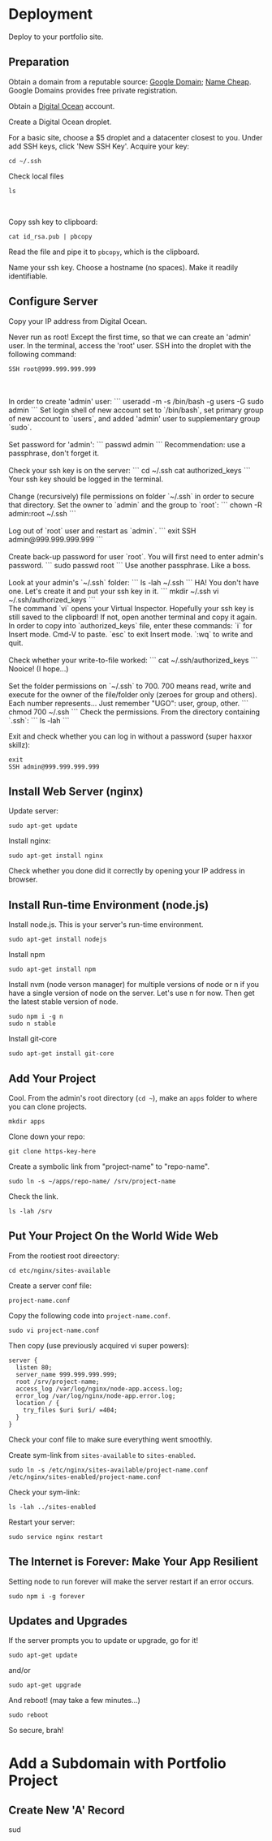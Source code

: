 # Deployment
Deploy to your portfolio site.

## Preparation
Obtain a domain from a reputable source: [Google Domain](https://domains.google/); [Name Cheap](https://www.namecheap.com/). Google Domains provides free private registration.

Obtain a [Digital Ocean](https://www.digitalocean.com/) account.

Create a Digital Ocean droplet.

For a basic site, choose a $5 droplet and a datacenter closest to you. Under add SSH keys, click 'New SSH Key'. Acquire your key:
```
cd ~/.ssh
```

Check local files
```
ls
```
<br>

Copy ssh key to clipboard:
```
cat id_rsa.pub | pbcopy
```
Read the file and pipe it to `pbcopy`, which is the clipboard.
<br>

Name your ssh key.
Choose a hostname (no spaces). Make it readily identifiable.
<br>

## Configure Server

Copy your IP address from Digital Ocean.

Never run as root! Except the first time, so that we can create an 'admin' user. In the terminal, access the 'root' user. SSH into the droplet with the following command:
```
SSH root@999.999.999.999
``` 
<br>
<br>
In order to create 'admin' user:
```
useradd -m -s /bin/bash -g users -G sudo admin
```
Set login shell of new account set to `/bin/bash`, set primary group of new account to `users`, and added 'admin' user to supplementary group `sudo`.
<br>
<br>
Set password for 'admin':
```
passwd admin
```
Recommendation: use a passphrase, don't forget it.
<br>
<br>
Check your ssh key is on the server:
```
cd ~/.ssh
cat authorized_keys
```
Your ssh key should be logged in the terminal.
<br>
<br>
Change (recursively) file permissions on folder `~/.ssh` in order to secure that directory. Set the owner to `admin` and the group to `root`:
```
chown -R admin:root ~/.ssh
```
<br>
<br>
Log out of `root` user and restart as `admin`.
```
exit
SSH admin@999.999.999.999
```
<br>
<br>
Create back-up password for user `root`. You will first need to enter admin's password.
```
sudo passwd root
```
Use another passphrase. Like a boss.
<br>
<br>
Look at your admin's `~/.ssh` folder:
```
ls -lah ~/.ssh
```
HA! You don't have one. Let's create it and put your ssh key in it.
```
mkdir ~/.ssh
vi ~/.ssh/authorized_keys
```
<br>
The command `vi` opens your Virtual Inspector. Hopefully your ssh key is still saved to the clipboard! If not, open another terminal and copy it again. In order to copy into `authorized_keys` file, enter these commands:
`i` for Insert mode.
Cmd-V to paste.
`esc` to exit Insert mode.
`:wq` to write and quit.
<br>
<br>
Check whether your write-to-file worked:
```
cat ~/.ssh/authorized_keys
```
Nooice! (I hope...)
<br>
<br>
Set the folder permissions on `~/.ssh` to 700. 700 means read, write and execute for the owner of the file/folder only (zeroes for group and others). Each number represents... Just remember "UGO": user, group, other.
```
chmod 700 ~/.ssh
```
Check the permissions. From the directory containing `.ssh`:
```
ls -lah
```

Exit and check whether you can log in without a password (super haxxor skillz):
```
exit
SSH admin@999.999.999.999
```

## Install Web Server (nginx)
Update server:
```
sudo apt-get update
```

Install nginx:
```
sudo apt-get install nginx
```
Check whether you done did it correctly by opening your IP address in browser.


## Install Run-time Environment (node.js)

Install node.js. This is your server's run-time environment.
```
sudo apt-get install nodejs
```

Install npm
```
sudo apt-get install npm
```

Install nvm (node verson manager) for multiple versions of node or n if you have a single version of node on the server. Let's use n for now. Then get the latest stable version of node.
```
sudo npm i -g n
sudo n stable
```

Install git-core
```
sudo apt-get install git-core
```

## Add Your Project
Cool. From the admin's root directory (`cd ~`), make an `apps` folder to where you can clone projects.
```
mkdir apps
```

Clone down your repo:
```
git clone https-key-here
```

Create a symbolic link from "project-name" to "repo-name".
```
sudo ln -s ~/apps/repo-name/ /srv/project-name
```

Check the link.
```
ls -lah /srv
```

## Put Your Project On the World Wide Web

From the rootiest root direectory:
```
cd etc/nginx/sites-available
```

Create a server conf file:
```
project-name.conf
```

Copy the following code into `project-name.conf`.
```
sudo vi project-name.conf
```
Then copy (use previously acquired vi super powers):
```
server {
  listen 80;
  server_name 999.999.999.999;
  root /srv/project-name;
  access_log /var/log/nginx/node-app.access.log;
  error_log /var/log/nginx/node-app.error.log;
  location / {
    try_files $uri $uri/ =404;
  }
}
```
Check your conf file to make sure everything went smoothly.

Create sym-link from `sites-available` to `sites-enabled`.
```
sudo ln -s /etc/nginx/sites-available/project-name.conf /etc/nginx/sites-enabled/project-name.conf
```

Check your sym-link:
```
ls -lah ../sites-enabled
```

Restart your server:
```
sudo service nginx restart
```

## The Internet is Forever: Make Your App Resilient
Setting node to run forever will make the server restart if an error occurs.
```
sudo npm i -g forever
```

## Updates and Upgrades
If the server prompts you to update or upgrade, go for it!
```
sudo apt-get update
```
and/or
```
sudo apt-get upgrade
```
And reboot! (may take a few minutes...)
```
sudo reboot
```
So secure, brah!

# Add a Subdomain with Portfolio Project

## Create New 'A' Record
sud

## 
